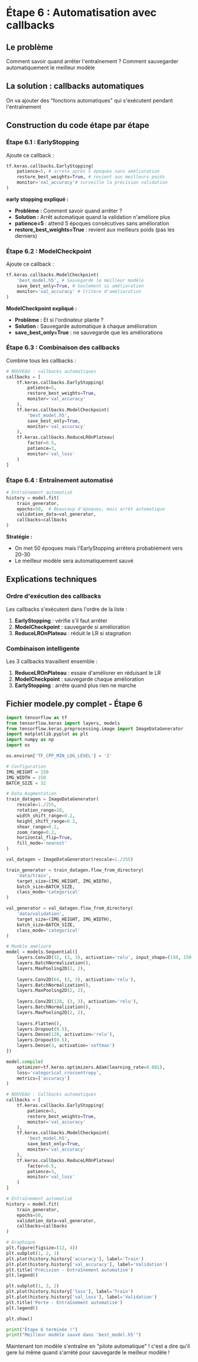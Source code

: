 # Étape 6 : Automatisation avec callbacks

## Le problème

Comment savoir quand arrêter l'entraînement ? Comment sauvegarder automatiquement le meilleur modèle

## La solution : callbacks automatiques

On va ajouter des "fonctions automatiques" qui s'exécutent pendant l'entraînement

## Construction du code étape par étape

### Étape 6.1 : EarlyStopping

Ajoute ce callback :

```python
tf.keras.callbacks.EarlyStopping(
    patience=5, # arrete après 5 époques sans amélioration
    restore_best_weights=True, # revient aux meilleurs poids
    monitor='val_accuracy'# surveille la précision validation
)
```

**early stopping expliqué :**
- **Problème :** Comment savoir quand arrêter ?
- **Solution :** Arrêt automatique quand la validation n'améliore plus
- **patience=5** : attend 5 époques consécutives sans amélioration
- **restore_best_weights=True** : revient aux meilleurs poids (pas les derniers)

### Étape 6.2 : ModelCheckpoint

Ajoute ce callback :

```python
tf.keras.callbacks.ModelCheckpoint(
    'best_model.h5', # Sauvegarde le meilleur modèle
    save_best_only=True, # Seulement si amélioration
    monitor='val_accuracy' # Critère d'amélioration
)
```

**ModelCheckpoint expliqué :**
- **Problème :** Et si l'ordinateur plante ?
- **Solution :** Sauvegarde automatique à chaque amélioration
- **save_best_only=True** : ne sauvegarde que les améliorations

### Étape 6.3 : Combinaison des callbacks

Combine tous les callbacks :

```python
# NOUVEAU : callbacks automatiques
callbacks = [
    tf.keras.callbacks.EarlyStopping(
        patience=5,
        restore_best_weights=True,
        monitor='val_accuracy'
    ),
    tf.keras.callbacks.ModelCheckpoint(
        'best_model.h5',
        save_best_only=True,
        monitor='val_accuracy'
    ),
    tf.keras.callbacks.ReduceLROnPlateau(
        factor=0.5,
        patience=3,
        monitor='val_loss'
    )
]
```

### Étape 6.4 : Entraînement automatisé

```python
# Entraînement automatisé
history = model.fit(
    train_generator,
    epochs=50,  # Beaucoup d'époques, mais arrêt automatique
    validation_data=val_generator,
    callbacks=callbacks
)
```

**Stratégie :**
- On met 50 époques mais l'EarlyStopping arrêtera probablement vers 20-30
- Le meilleur modèle sera automatiquement sauvé

## Explications techniques

### Ordre d'exécution des callbacks
Les callbacks s'exécutent dans l'ordre de la liste :
1. **EarlyStopping** : vérifie s'il faut arrêter
2. **ModelCheckpoint** : sauvegarde si amélioration
3. **ReduceLROnPlateau** : réduit le LR si stagnation

### Combinaison intelligente
Les 3 callbacks travaillent ensemble :
1. **ReduceLROnPlateau** : essaie d'améliorer en réduisant le LR
2. **ModelCheckpoint** : sauvegarde chaque amélioration
3. **EarlyStopping** : arrête quand plus rien ne marche

## Fichier modele.py complet - Étape 6

```python
import tensorflow as tf
from tensorflow.keras import layers, models
from tensorflow.keras.preprocessing.image import ImageDataGenerator
import matplotlib.pyplot as plt
import numpy as np
import os

os.environ['TF_CPP_MIN_LOG_LEVEL'] = '2'

# Configuration
IMG_HEIGHT = 150
IMG_WIDTH = 150
BATCH_SIZE = 32

# Data Augmentation
train_datagen = ImageDataGenerator(
    rescale=1./255,
    rotation_range=20,
    width_shift_range=0.2,
    height_shift_range=0.2,
    shear_range=0.2,
    zoom_range=0.2,
    horizontal_flip=True,
    fill_mode='nearest'
)

val_datagen = ImageDataGenerator(rescale=1./255)

train_generator = train_datagen.flow_from_directory(
    'data/train',
    target_size=(IMG_HEIGHT, IMG_WIDTH),
    batch_size=BATCH_SIZE,
    class_mode='categorical'
)

val_generator = val_datagen.flow_from_directory(
    'data/validation',
    target_size=(IMG_HEIGHT, IMG_WIDTH),
    batch_size=BATCH_SIZE,
    class_mode='categorical'
)

# Modèle amélioré
model = models.Sequential([
    layers.Conv2D(32, (3, 3), activation='relu', input_shape=(150, 150, 3)),
    layers.BatchNormalization(),
    layers.MaxPooling2D(2, 2),
    
    layers.Conv2D(64, (3, 3), activation='relu'),
    layers.BatchNormalization(),
    layers.MaxPooling2D(2, 2),
    
    layers.Conv2D(128, (3, 3), activation='relu'),
    layers.BatchNormalization(),
    layers.MaxPooling2D(2, 2),
    
    layers.Flatten(),
    layers.Dropout(0.5),
    layers.Dense(128, activation='relu'),
    layers.Dropout(0.5),
    layers.Dense(3, activation='softmax')
])

model.compile(
    optimizer=tf.keras.optimizers.Adam(learning_rate=0.001),
    loss='categorical_crossentropy',
    metrics=['accuracy']
)

# NOUVEAU : Callbacks automatiques
callbacks = [
    tf.keras.callbacks.EarlyStopping(
        patience=5,
        restore_best_weights=True,
        monitor='val_accuracy'
    ),
    tf.keras.callbacks.ModelCheckpoint(
        'best_model.h5',
        save_best_only=True,
        monitor='val_accuracy'
    ),
    tf.keras.callbacks.ReduceLROnPlateau(
        factor=0.5,
        patience=3,
        monitor='val_loss'
    )
]

# Entraînement automatisé
history = model.fit(
    train_generator,
    epochs=50,
    validation_data=val_generator,
    callbacks=callbacks
)

# Graphique
plt.figure(figsize=(12, 4))
plt.subplot(1, 2, 1)
plt.plot(history.history['accuracy'], label='Train')
plt.plot(history.history['val_accuracy'], label='Validation')
plt.title('Précision - Entraînement automatisé')
plt.legend()

plt.subplot(1, 2, 2)
plt.plot(history.history['loss'], label='Train')
plt.plot(history.history['val_loss'], label='Validation')
plt.title('Perte - Entraînement automatisé')
plt.legend()

plt.show()

print("Étape 6 terminée !")
print("Meilleur modèle sauvé dans 'best_model.h5'")
```

Maintenant ton modèle s'entraîne en "pilote automatique" ! c'est a dire qu'il gere lui même quand s'arrété pour sauvegarde le meilleur modèle !